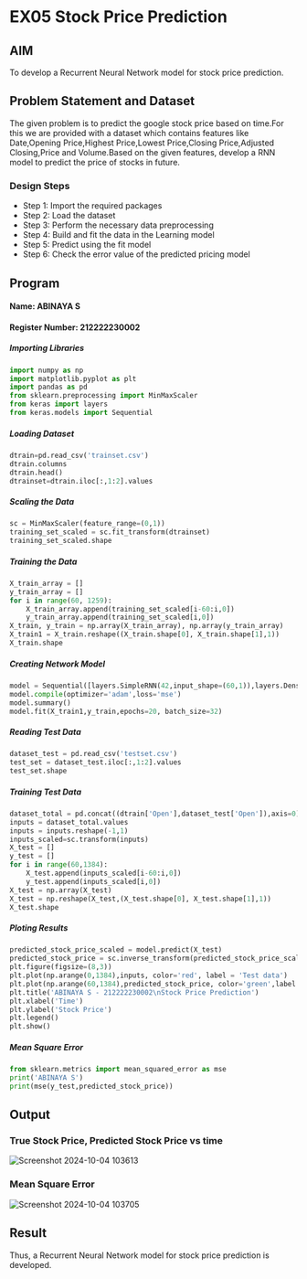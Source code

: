 # EX05 Stock Price Prediction

## AIM

To develop a Recurrent Neural Network model for stock price prediction.

## Problem Statement and Dataset

The given problem is to predict the google stock price based on time.For this we are provided with a dataset which contains features like Date,Opening Price,Highest Price,Lowest Price,Closing Price,Adjusted Closing,Price and Volume.Based on the given features, develop a RNN model to predict the price of stocks in future.

### Design Steps
- Step 1: Import the required packages
- Step 2: Load the dataset
- Step 3: Perform the necessary data preprocessing
- Step 4: Build and fit the data in the Learning model
- Step 5: Predict using the fit model
- Step 6: Check the error value of the predicted pricing model

## Program
#### Name: ABINAYA S
#### Register Number: 212222230002
##### Importing Libraries

```Python
import numpy as np
import matplotlib.pyplot as plt
import pandas as pd
from sklearn.preprocessing import MinMaxScaler
from keras import layers
from keras.models import Sequential
```
##### Loading Dataset
```Python
dtrain=pd.read_csv('trainset.csv')
dtrain.columns
dtrain.head()
dtrainset=dtrain.iloc[:,1:2].values
```
##### Scaling the Data 
```Python
sc = MinMaxScaler(feature_range=(0,1))
training_set_scaled = sc.fit_transform(dtrainset)
training_set_scaled.shape
```
##### Training the Data
```Python
X_train_array = []
y_train_array = []
for i in range(60, 1259):
    X_train_array.append(training_set_scaled[i-60:i,0])
    y_train_array.append(training_set_scaled[i,0])
X_train, y_train = np.array(X_train_array), np.array(y_train_array)
X_train1 = X_train.reshape((X_train.shape[0], X_train.shape[1],1))
X_train.shape
```
##### Creating Network Model
```Python
model = Sequential([layers.SimpleRNN(42,input_shape=(60,1)),layers.Dense(1)])
model.compile(optimizer='adam',loss='mse')
model.summary()
model.fit(X_train1,y_train,epochs=20, batch_size=32)
```
##### Reading Test Data 
```Python
dataset_test = pd.read_csv('testset.csv')
test_set = dataset_test.iloc[:,1:2].values
test_set.shape
```
##### Training Test Data
```Python
dataset_total = pd.concat((dtrain['Open'],dataset_test['Open']),axis=0)
inputs = dataset_total.values
inputs = inputs.reshape(-1,1)
inputs_scaled=sc.transform(inputs)
X_test = []
y_test = []
for i in range(60,1384):
    X_test.append(inputs_scaled[i-60:i,0])
    y_test.append(inputs_scaled[i,0])
X_test = np.array(X_test)
X_test = np.reshape(X_test,(X_test.shape[0], X_test.shape[1],1))
X_test.shape
```
##### Ploting Results
```Python
predicted_stock_price_scaled = model.predict(X_test)
predicted_stock_price = sc.inverse_transform(predicted_stock_price_scaled)
plt.figure(figsize=(8,3))
plt.plot(np.arange(0,1384),inputs, color='red', label = 'Test data')
plt.plot(np.arange(60,1384),predicted_stock_price, color='green',label = 'Predicted stock price')
plt.title('ABINAYA S - 212222230002\nStock Price Prediction')
plt.xlabel('Time')
plt.ylabel('Stock Price')
plt.legend()
plt.show()
```
##### Mean Square Error
```Python
from sklearn.metrics import mean_squared_error as mse
print('ABINAYA S')
print(mse(y_test,predicted_stock_price))
```
## Output

### True Stock Price, Predicted Stock Price vs time

![Screenshot 2024-10-04 103613](https://github.com/user-attachments/assets/533dbcb3-76c6-41d5-85a6-01fc5543cece)

### Mean Square Error

![Screenshot 2024-10-04 103705](https://github.com/user-attachments/assets/d1146f16-3ce2-47b5-8283-fcaf1ff9e297)



## Result
 Thus, a Recurrent Neural Network model for stock price prediction is developed.

